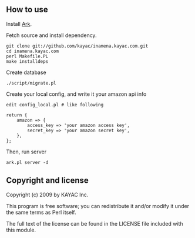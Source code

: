 ## How to use

Install [Ark](http://github.com/typester/ark-perl).

Fetch source and install dependency.

    git clone git://github.com/kayac/inamena.kayac.com.git
    cd inamena.kayac.com
    perl Makefile.PL
    make installdeps

Create database

    ./script/migrate.pl

Create your local config, and write it your amazon api info

    edit config_local.pl # like following

    return {
        amazon => {
            access_key => 'your amazon access key',
            secret_key => 'your amazon secret key',
        },
    };

Then, run server

    ark.pl server -d

## Copyright and license

Copyright (c) 2009 by KAYAC Inc.

This program is free software; you can redistribute it and/or modify it under the same terms as Perl itself.

The full text of the license can be found in the LICENSE file included with this module.

